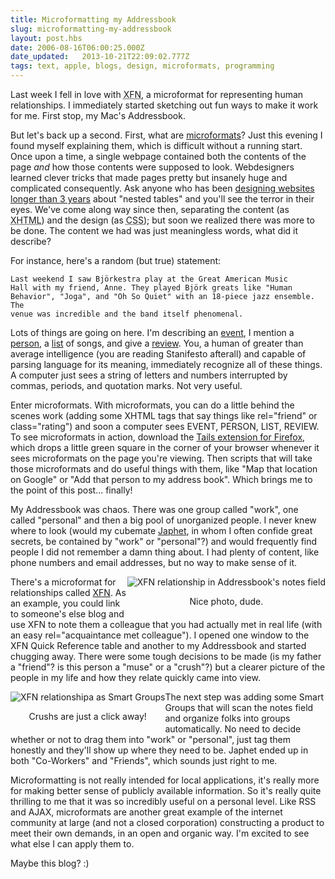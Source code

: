 ```yaml
---
title: Microformatting my Addressbook
slug: microformatting-my-addressbook
layout: post.hbs
date: 2006-08-16T06:00:25.000Z
date_updated:   2013-10-21T22:09:02.777Z
tags: text, apple, blogs, design, microformats, programming
---
```


Last week I fell in love with <acronym title="XHTML Friends Network">XFN</acronym>, a microformat for representing human relationships. I immediately started sketching out fun ways to make it work for me. First stop, my Mac's Addressbook.<!--more-->

But let's back up a second. First, what are <a href="http://microformats.org/" title="Microformats.org, a good place to start">microformats</a>? Just this evening I found myself explaining them, which is difficult without a running start. Once upon a time, a single webpage contained both the contents of the page <em>and</em> how those contents were supposed to look. Webdesigners learned clever tricks that made pages pretty but insanely huge and complicated consequently. Ask anyone who has been <a href="http://alistapart.com/articles/journey/" title="'A Web Designer's Journey' on A List Apart">designing websites longer than 3 years</a> about "nested tables" and you'll see the terror in their eyes. We've come along way since then, separating the content (as <acronym title="eXtensible HyperText Markup Language">XHTML</acronym>) and the design (as <acronym title="Cascading StyleSheet">CSS</acronym>); but soon we realized there was more to be done. The content we had was just meaningless words, what did it describe?

For instance, here's a random (but true) statement:

<code>Last weekend I saw Bj&ouml;rkestra play at the Great American Music Hall with my friend, Anne. They played Bj&ouml;rk greats like "Human Behavior", "Joga", and "Oh So Quiet" with an 18-piece jazz ensemble. The venue was incredible and the band itself phenomenal.</code>

Lots of things are going on here. I'm describing an <a href="http://microformats.org/wiki/hcalendar" title="hCalendar on Microformats.org">event</a>, I mention a <a href="http://microformats.org/wiki/hcard" title="hCard on Microformats.org">person</a>, a <a href="http://microformats.org/wiki/xoxo" title="XOXO on Microformats.org">list</a> of songs, and give a <a href="http://microformats.org/wiki/hreview" title="hReview on Microformats.org">review</a>. You, a human of greater than average intelligence (you are reading Stanifesto afterall) and capable of parsing language for its meaning, immediately recognize all of these things. A computer just sees a string of letters and numbers interrupted by commas, periods, and quotation marks. Not very useful.

Enter microformats. With microformats, you can do a little behind the scenes work (adding some XHTML tags that say things like rel="friend" or class="rating") and soon a computer sees EVENT, PERSON, LIST, REVIEW. To see microformats in action, download the <a href="http://blog.codeeg.com/tails-firefox-extension-03/" title="Don't Forget to Plant It">Tails extension for Firefox</a>, which drops a little green square in the corner of your browser whenever it sees microformats on the page you're viewing. Then scripts that will take those microformats and do useful things with them, like "Map that location on Google" or "Add that person to my address book". Which brings me to the point of this post... finally!

My Addressbook was chaos. There was one group called "work", one called "personal" and then a big pool of unorganized people. I never knew where to look (would my cubemate <a href="http://floatingark.blogspot.com/" title="FloatingArk">Japhet</a>, in whom I often confide great secrets, be contained by "work" or "personal"?) and would frequently find people I did not remember a damn thing about. I had plenty of content, like phone numbers and email addresses, but no way to make sense of it.

<div class="pullquote" style="float:right; text-align:center;">
<img class="content" src="https://assets.stanifesto.blog/images/2006/08/xfnJaphet.jpg" alt="XFN relationship in Addressbook's notes field" />
<p class="small">Nice photo, dude.</p>
</div>

There's a microformat for relationships called <a href="http://gmpg.org/xfn/" title="GMPG.org">XFN</a>. As an example, you could link to someone's else blog and use XFN to note them a colleague that you had actually met in real life (with an easy rel="acquaintance met colleague"). I opened one window to the XFN Quick Reference table and another to my Addressbook and started chugging away. There were some tough decisions to be made (is my father a "friend"? is this person a "muse" or a "crush"?) but a clearer picture of the people in my life and how they relate quickly came into view.

<div class="pullquote" style="float:left; text-align:center;">
<img class="content" src="https://assets.stanifesto.blog/images/2006/08/xfnGroups.jpg" alt="XFN relationshipa as Smart Groups" />
<p class="small">Crushs are just a click away!</p>
</div>

The next step was adding some Smart Groups that will scan the notes field and organize folks into groups automatically. No need to decide whether or not to drag them into "work" or "personal", just tag them honestly and they'll show up where they need to be. Japhet ended up in both "Co-Workers" and "Friends", which sounds just right to me.

Microformatting is not really intended for local applications, it's really more for making better sense of publicly available information. So it's really quite thrilling to me that it was so incredibly useful on a personal level. Like RSS and AJAX, microformats are another great example of the internet community at large (and not a closed corporation) constructing a product to meet their own demands, in an open and organic way. I'm excited to see what else I can apply them to.

Maybe this blog? :)
